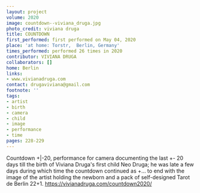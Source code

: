 ```yaml
---
layout: project
volume: 2020
image: countdown--viviana_druga.jpg
photo_credit: viviana druga
title: COUNTDOWN
first_performed: first performed on May 04, 2020
place: 'at home: Torstr,  Berlin, Germany'
times_performed: performed 26 times in 2020
contributor: VIVIANA DRUGA
collaborators: []
home: Berlin
links:
- www.vivianadruga.com
contact: drugaviviana@gmail.com
footnote: ''
tags:
- artist
- birth
- camera
- child
- image
- performance
- time
pages: 228-229
---
```


Countdown +|-20,
performance for camera documenting the last +\- 20 days till the birth of Viviana Druga's first child Neo Druga; he was late a few days during which time the countdown continued as +... to end with the image of the artist holding the newborn and a pack of self-designed Tarot de Berlin 22+1.
https://vivianadruga.com/countdown2020/
